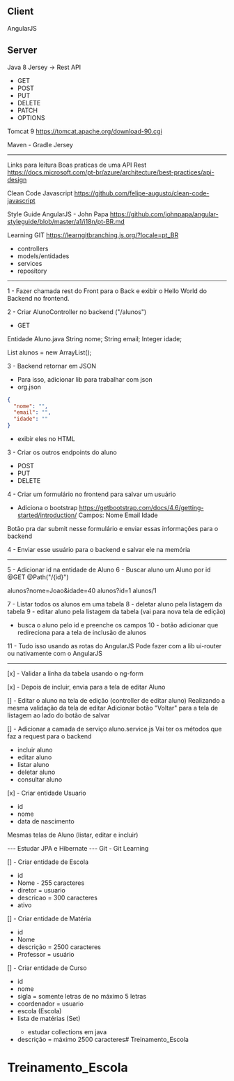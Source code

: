 ## Client
AngularJS

## Server
Java 8
Jersey -> Rest API
- GET
- POST
- PUT
- DELETE
- PATCH
- OPTIONS  

Tomcat 9
https://tomcat.apache.org/download-90.cgi

Maven - Gradle
Jersey

------------------------------------------------
Links para leitura
Boas praticas de uma API Rest
https://docs.microsoft.com/pt-br/azure/architecture/best-practices/api-design

Clean Code Javascript
https://github.com/felipe-augusto/clean-code-javascript

Style Guide AngularJS - John Papa
https://github.com/johnpapa/angular-styleguide/blob/master/a1/i18n/pt-BR.md

Learning GIT
https://learngitbranching.js.org/?locale=pt_BR

- controllers
- models/entidades
- services
- repository

-------------------------------------------------

1 - Fazer chamada rest do Front para o Back e exibir o Hello World do Backend no frontend.

2 - Criar AlunoController no backend ("/alunos")
- GET

Entidade Aluno.java
String nome;
String email;
Integer idade;

List<Aluno> alunos = new ArrayList();

3 - Backend retornar em JSON
- Para isso, adicionar lib para trabalhar com json
- org.json
```json
{
  "nome": "",
  "email": "",
  "idade": ""
}
```
- exibir eles no HTML

3 - Criar os outros endpoints do aluno
- POST
- PUT
- DELETE

4 - Criar um formulário no frontend para salvar um usuário
- Adiciona o bootstrap https://getbootstrap.com/docs/4.6/getting-started/introduction/
Campos: 
Nome
Email
Idade
  
Botão pra dar submit nesse formulário e enviar essas informações para o backend

4 - Enviar esse usuário para o backend e salvar ele na memória

----------------------------------------------------------

5 - Adicionar id na entidade de Aluno
6 - Buscar aluno um Aluno por id 
@GET
@Path("/{id}")

alunos?nome=Joao&idade=40
alunos?id=1
alunos/1

7 - Listar todos os alunos em uma tabela
8 - deletar aluno pela listagem da tabela
9 - editar aluno pela listagem da tabela (vai para nova tela de edição)
- busca o aluno pelo id e preenche os campos 
10 - botão adicionar que redireciona para a tela de inclusão de alunos
  
11 - Tudo isso usando as rotas do AngularJS
Pode fazer com a lib ui-router ou nativamente com o AngularJS

---------------------------------------------
[x] - Validar a linha da tabela usando o ng-form

[x] - Depois de incluir, envia para a tela de editar Aluno

[] - Editar o aluno na tela de edição (controller de editar aluno)
Realizando a mesma validação da tela de editar
Adicionar botão "Voltar" para a tela de listagem ao lado do botão de salvar

[] - Adicionar a camada de serviço
aluno.service.js
Vai ter os métodos que faz a request para o backend
- incluir aluno
- editar aluno
- listar aluno
- deletar aluno
- consultar aluno

[x] - Criar entidade Usuario 
- id
- nome
- data de nascimento

Mesmas telas de Aluno (listar, editar e incluir)

--- Estudar JPA e Hibernate
--- Git - Git Learning

[] - Criar entidade de Escola
- id
- Nome - 255 caracteres
- diretor = usuario
- descricao = 300 caracteres
- ativo

[] - Criar entidade de Matéria
- id
- Nome
- descrição = 2500 caracteres
- Professor = usuário

[] - Criar entidade de Curso
- id
- nome
- sigla = somente letras de no máximo 5 letras
- coordenador = usuario
- escola (Escola)
- lista de matérias (Set<Materia>) 
  - estudar collections em java
- descrição = máximo 2500 caracteres# Treinamento_Escola
# Treinamento_Escola
